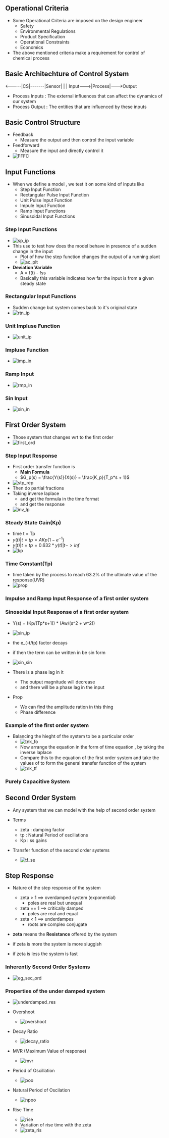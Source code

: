 ## Operational Criteria
- Some Operational Criteria are imposed on the design engineer
  - Safety
  - Environmental Regulations
  - Product Specification
  - Operational Constraints
  - Economics
- The above mentioned criteria make a requirement for control of chemical process

## Basic Architechture of Control System
  <-----|CS|-------|Sensor|
  |                    |
Input--->|Process|--->Output

- Process Inputs : The external influences that can affect the dynamics of our system
- Process Output : The entities that are influenced by these inputs

## Basic Control Structure

- Feedback
  - Measure the output and then control the input variable
- Feedforward
  - Measure the input and directly control it
- ![FFFC](fffc.jpg)

## Input Functions
- When we define a model , we test it on some kind of inputs like
   - Step Input Function
   - Rectangular Pulse Input Function
   - Unit Pulse Input Function
   - Impule Input Function
   - Ramp Input Functions
   - Sinusoidal Input Functions

### Step Input Functions
- ![sp_ip](sp_ip.jpg)
- This use to test how does the model behave in presence of a sudden change in the input
    - Plot of how the step function changes the output of a running plant
    - ![ac_plt](ac_plt.jpg)
- **Deviation Variable**
  - A = f(t) - fss 
  - Basically this variable indicates how far the input is from a given steady state

### Rectangular Input Functions
- Sudden change but system comes back to it's original state
-  ![rtn_ip](rtn_ip.jpg)

### Unit Impluse Function
- ![unit_ip](unit_ip.jpg)

### Impluse Function
- ![imp_in](imp_in.jpg)

### Ramp Input
- ![rmp_in](rmp_in.jpg)

### Sin Input
- ![sin_in](sin_in.jpg)

## First Order System
- Those system that changes wrt to the first order
- ![first_ord](first_ord.jpg)

### Step Input Response
- First order transfer function is
  - **Main Formula**
  - $G_p(s) = \frac{Y(s)}{X(s)} = \frac{K_p}{T_p*s + 1}$
- ![stp_rep](stp_rep.jpg)
- Then do partial fractions
- Taking inverse laplace
  - and get the formula in the time format
  - and get the response
- ![inv_lp](inv_lp.jpg)

### Steady State Gain(Kp)
- time t = Tp
- $y(t)|t=tp  = AKp(1-e^{-1})$
- $y(t)|t=tp = 0.632 * y(t)|t->inf$
- ![kp](kp.jpg)

### Time Constant(Tp)
- time taken by the process to reach 63.2% of the ultimate value of the response(UVR)
- ![prop](prop.jpg)

### Impulse and Ramp Input Response of a first order system

### Sinosoidal Input Response of a first order system
- Y(s) = (Kp/(Tp*s+1)) * (Aw/(s^2 + w^2))
- ![sin_ip](sin_ip.jpg)
- the e_(-t/tp) factor decays
- if then the term can be written in be sin form
- ![sin_sin](sin_sin.jpg)
- There is a phase lag in it
  - The output magnitude will decrease
  - and there will be a phase lag in the input

- Prop
  - We can find the amplitude ration in this thing
  - Phase difference

### Example of the first order system
- Balancing the hieght of the system to be a particular order
  - ![tnk_fo](tnk_fo.jpg)
  - Now arrange the equation in the form of time equation , by taking the inverse laplace 
  - Compare this to the equation of the first order system and take the values of to form the general transfer function of the system
  - ![tnk_tf](tnk_tf.jpg)

### Purely Capacitive System

## Second Order System
- Any system that we can model with the help of second order system
- Terms 
  - zeta : damping factor
  - tp : Natural Period of oscillations
  - Kp : ss gains

- Transfer function of the second order systems
  - ![tf_se](tf_se.jpg)

## Step Response
- Nature of the step response of the system
  - zeta > 1 ==> overdamped system (exponential)
     - poles are real but unequal
  - zeta == 1 ==> critically damped
     - poles are real and equal
  - zeta < 1 ==> underdampes
     - roots are complex conjugate

- **zeta** means the **Resistance** offered by the system
- if zeta is more the system is more sluggish
- if zeta is less the system is fast

### Inherently Second Order Systems
- ![eg_sec_ord](eg_sec_ord.jpg)


### Properties of the under damped system
- ![underdamped_res](underdamped_res.jpg)

- Overshoot
  - ![overshoot](overshoot.jpg)

- Decay Ratio
  - ![decay_ratio](decay_ratio.jpg)

- MVR (Maximum Value of response)
   - ![mvr](mvr.jpg)

- Period of Oscillation
   - ![poo](poo.jpg)

- Natural Period of Oscilation
  - ![npoo](npoo.jpg)

- Rise Time
  - ![rise](rise.jpg)
  - Variation of rise time with the zeta
  - ![zeta_ris](zeta_ris.jpg)
